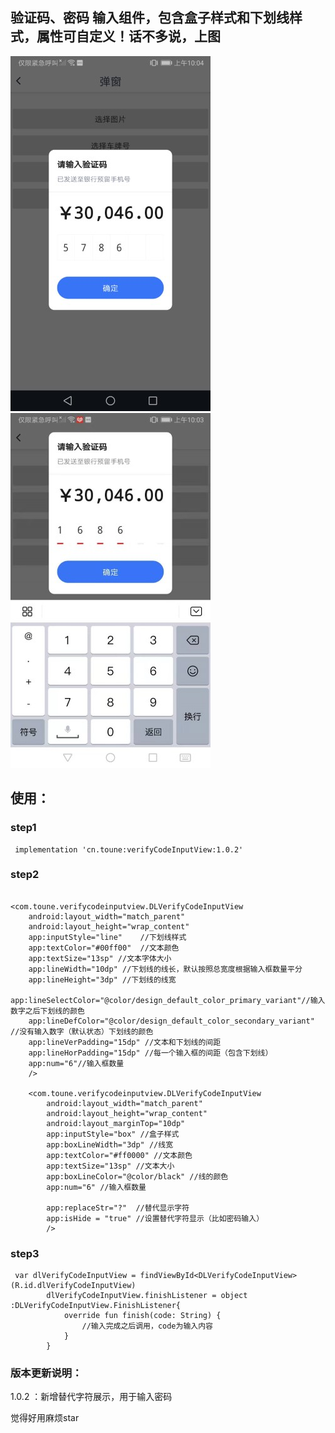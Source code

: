 ## 验证码、密码 输入组件，包含盒子样式和下划线样式，属性可自定义！话不多说，上图
![图1](https://raw.githubusercontent.com/546554574/VerifyCodeInputView/main/img/img01%20(1).jpg)
![图2](https://raw.githubusercontent.com/546554574/VerifyCodeInputView/main/img/img01%20(2).jpg)


## 使用：
### step1

```
 implementation 'cn.toune:verifyCodeInputView:1.0.2'
```

### step2

```
 
<com.toune.verifycodeinputview.DLVerifyCodeInputView
    android:layout_width="match_parent"
    android:layout_height="wrap_content"
    app:inputStyle="line"    //下划线样式
    app:textColor="#00ff00"  //文本颜色
    app:textSize="13sp" //文本字体大小
    app:lineWidth="10dp" //下划线的线长，默认按照总宽度根据输入框数量平分
    app:lineHeight="3dp" //下划线的线宽
    app:lineSelectColor="@color/design_default_color_primary_variant"//输入数字之后下划线的颜色
    app:lineDefColor="@color/design_default_color_secondary_variant" //没有输入数字（默认状态）下划线的颜色
    app:lineVerPadding="15dp" //文本和下划线的间距
    app:lineHorPadding="15dp" //每一个输入框的间距（包含下划线）
    app:num="6"//输入框数量
    />

    <com.toune.verifycodeinputview.DLVerifyCodeInputView
        android:layout_width="match_parent"
        android:layout_height="wrap_content"
        android:layout_marginTop="10dp"
        app:inputStyle="box" //盒子样式
        app:boxLineWidth="3dp" //线宽
        app:textColor="#ff0000" //文本颜色
        app:textSize="13sp" //文本大小
        app:boxLineColor="@color/black" //线的颜色
        app:num="6" //输入框数量
       
        app:replaceStr="?"  //替代显示字符
        app:isHide = "true" //设置替代字符显示（比如密码输入）
        />

```

### step3

```
 var dlVerifyCodeInputView = findViewById<DLVerifyCodeInputView>(R.id.dlVerifyCodeInputView)
        dlVerifyCodeInputView.finishListener = object :DLVerifyCodeInputView.FinishListener{
            override fun finish(code: String) {
                //输入完成之后调用，code为输入内容
            }
        }
```

### 版本更新说明：
1.0.2 ：新增替代字符展示，用于输入密码


觉得好用麻烦star
